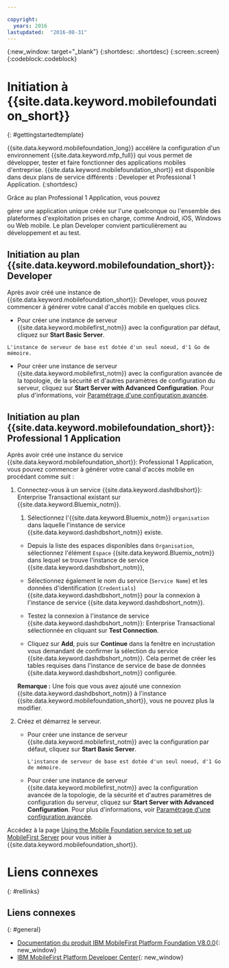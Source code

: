 ```yaml
---

copyright:
  years: 2016
lastupdated:  "2016-08-31"
---
```


{:new_window: target="_blank"}
{:shortdesc: .shortdesc}
{:screen:.screen}
{:codeblock:.codeblock}

# Initiation à {{site.data.keyword.mobilefoundation_short}}
{: #gettingstartedtemplate}

<!--Last updated: 31 August 2016
{: .last-updated}-->

{{site.data.keyword.mobilefoundation_long}} accélère la
configuration d'un environnement {{site.data.keyword.mfp_full}} qui
vous permet de développer, tester et faire fonctionner des applications mobiles
d'entreprise. {{site.data.keyword.mobilefoundation_short}} est
disponible dans deux plans de service différents : Developer et
Professional 1 Application.
{:shortdesc}

<!-- The Professional 1 Application plan allows the {{site.data.keyword.mobilefoundation_short}} server to be deployed on a scalable container group.--> Grâce au plan Professional 1 Application, vous pouvez
gérer une application unique créée sur l'une quelconque ou l'ensemble des plateformes d'exploitation prises
en charge, comme Android, iOS, Windows ou Web mobile. Le plan Developer <!-- does not support {{site.data.keyword.mobilefoundation_short}} deployment on a container group with more than 1 node. This plan --> convient particulièrement au développement et au test.

## Initiation au plan {{site.data.keyword.mobilefoundation_short}}: Developer

Après avoir créé une instance de
{{site.data.keyword.mobilefoundation_short}}: Developer, vous pouvez
commencer à générer votre canal d'accès mobile en quelques clics.

*	Pour créer une instance de serveur
{{site.data.keyword.mobilefirst_notm}} avec la configuration par
défaut, cliquez sur **Start Basic Server**.

  `L'instance de serveur de base est dotée d'un seul noeud, d'1 Go de mémoire.`

* Pour créer une instance de serveur
{{site.data.keyword.mobilefirst_notm}} avec la configuration avancée de
la topologie, de la sécurité et d'autres paramètres de configuration du
serveur, cliquez sur **Start Server with Advanced
Configuration**. Pour
plus d'informations, voir
[Paramétrage
d'une configuration avancée](c_using_mfs_p1.html#using_mfs_advanced_p1).

## Initiation au plan {{site.data.keyword.mobilefoundation_short}}: Professional 1 Application

Après avoir créé une instance du service
{{site.data.keyword.mobilefoundation_short}}: Professional 1
Application, vous pouvez commencer à générer votre canal d'accès mobile en
procédant comme suit :

1.  Connectez-vous à un service
{{site.data.keyword.dashdbshort}}: Enterprise Transactional
existant sur {{site.data.keyword.Bluemix_notm}}.

    1.  Sélectionnez l'{{site.data.keyword.Bluemix_notm}} `organisation` dans laquelle l'instance de service {{site.data.keyword.dashdbshort_notm}} existe.

    + Depuis la liste des espaces disponibles dans `Organisation`, sélectionnez l'élément `Espace` {{site.data.keyword.Bluemix_notm}} dans lequel se trouve l'instance de service {{site.data.keyword.dashdbshort_notm}},

    + Sélectionnez également le nom du service (`Service
Name`) et les données d'identification
(`Credentials`) {{site.data.keyword.dashdbshort_notm}}
pour la connexion à l'instance de service
{{site.data.keyword.dashdbshort_notm}}.

    + Testez la connexion à l'instance de service
{{site.data.keyword.dashdbshort_notm}}: Enterprise Transactional
sélectionnée en cliquant sur **Test Connection**.

    + Cliquez sur **Add**, puis sur
**Continue** dans la fenêtre en incrustation vous demandant
de confirmer la sélection du service {{site.data.keyword.dashdbshort_notm}}. Cela permet de créer les tables requises dans l'instance de service de base de
données {{site.data.keyword.dashdbshort_notm}} configurée.

    **Remarque :** Une fois que vous avez ajouté une connexion {{site.data.keyword.dashdbshort_notm}} à l'instance {{site.data.keyword.mobilefoundation_short}}, vous ne pouvez plus la modifier.

2.  Créez et démarrez le serveur.

    * Pour créer une instance de serveur
{{site.data.keyword.mobilefirst_notm}} avec la configuration par
défaut, cliquez sur **Start Basic Server**.

      `L'instance de serveur de base est dotée d'un seul noeud, d'1 Go de mémoire.`

    * Pour créer une instance de serveur
{{site.data.keyword.mobilefirst_notm}} avec la configuration avancée de
la topologie, de la sécurité et d'autres paramètres de configuration du
serveur, cliquez sur **Start Server with Advanced
Configuration**. Pour plus d'informations, voir
[Paramétrage d'une
configuration avancée](c_using_mfs_p2.html#using_mfs_advanced_p2).

Accédez à la page [Using the Mobile Foundation service to set up MobileFirst Server<!-- on IBM Containers-->](https://mobilefirstplatform.ibmcloud.com/tutorials/en/foundation/8.0/bluemix/using-mobile-foundation/) pour vous initier à {{site.data.keyword.mobilefoundation_short}}.


# Liens connexes
{: #rellinks}

## Liens connexes
{: #general}

*	[Documentation
du produit IBM MobileFirst Platform Foundation V8.0.0](https://www.ibm.com/support/knowledgecenter/SSHS8R_8.0.0/wl_welcome.html){: new_window}
*	[IBM MobileFirst Platform Developer Center](https://mobilefirstplatform.ibmcloud.com){: new_window}
